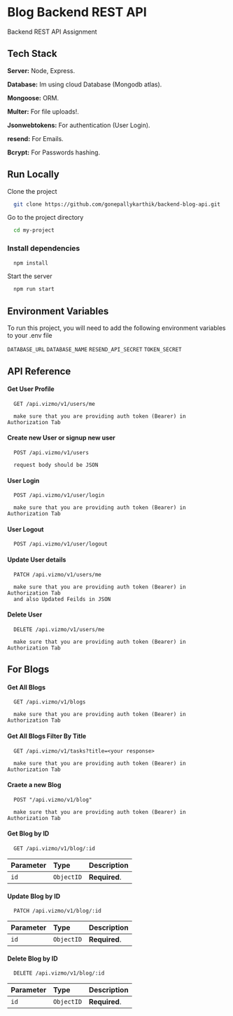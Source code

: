 # Blog Backend REST API

Backend REST API Assignment

## Tech Stack

**Server:** Node, Express.

**Database:** Im using cloud Database (Mongodb atlas).

**Mongoose:** ORM.

**Multer:** For file uploads!.

**Jsonwebtokens:** For authentication (User Login).

**resend:** For Emails.

**Bcrypt:** For Passwords hashing.

## Run Locally

Clone the project

```bash
  git clone https://github.com/gonepallykarthik/backend-blog-api.git
```

Go to the project directory

```bash
  cd my-project
```

### Install dependencies

```bash
  npm install
```

Start the server

```bash
  npm run start
```

## Environment Variables

To run this project, you will need to add the following environment variables to your .env file

`DATABASE_URL` `DATABASE_NAME`
`RESEND_API_SECRET`
`TOKEN_SECRET`

## API Reference

#### Get User Profile

```http
  GET /api.vizmo/v1/users/me

  make sure that you are providing auth token (Bearer) in Authorization Tab
```

#### Create new User or signup new user

```http
  POST /api.vizmo/v1/users

  request body should be JSON
```

#### User Login

```http
  POST /api.vizmo/v1/user/login

  make sure that you are providing auth token (Bearer) in Authorization Tab
```

#### User Logout

```http
  POST /api.vizmo/v1/user/logout
```

#### Update User details

```http
  PATCH /api.vizmo/v1/users/me

  make sure that you are providing auth token (Bearer) in Authorization Tab
  and also Updated Feilds in JSON
```

#### Delete User

```http
  DELETE /api.vizmo/v1/users/me

  make sure that you are providing auth token (Bearer) in Authorization Tab
```

## For Blogs

#### Get All Blogs

```http
  GET /api.vizmo/v1/blogs

  make sure that you are providing auth token (Bearer) in Authorization Tab
```

#### Get All Blogs Filter By Title

```http
  GET /api.vizmo/v1/tasks?title=<your response>

  make sure that you are providing auth token (Bearer) in Authorization Tab
```

#### Craete a new Blog

```http
  POST "/api.vizmo/v1/blog"

  make sure that you are providing auth token (Bearer) in Authorization Tab

```

#### Get Blog by ID

```http
  GET /api.vizmo/v1/blog/:id
```

| Parameter | Type       | Description   |
| :-------- | :--------- | :------------ |
| `id`      | `ObjectID` | **Required**. |

#### Update Blog by ID

```http
  PATCH /api.vizmo/v1/blog/:id
```

| Parameter | Type       | Description   |
| :-------- | :--------- | :------------ |
| `id`      | `ObjectID` | **Required**. |

#### Delete Blog by ID

```http
  DELETE /api.vizmo/v1/blog/:id
```

| Parameter | Type       | Description   |
| :-------- | :--------- | :------------ |
| `id`      | `ObjectID` | **Required**. |
